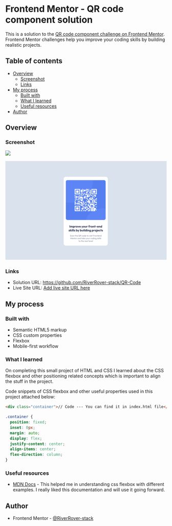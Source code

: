 # Frontend Mentor - QR code component solution

This is a solution to the [QR code component challenge on Frontend Mentor](https://www.frontendmentor.io/challenges/qr-code-component-iux_sIO_H). Frontend Mentor challenges help you improve your coding skills by building realistic projects.

## Table of contents

- [Overview](#overview)
  - [Screenshot](#screenshot)
  - [Links](#links)
- [My process](#my-process)
  - [Built with](#built-with)
  - [What I learned](#what-i-learned)
  - [Useful resources](#useful-resources)
- [Author](#author)

## Overview

### Screenshot

![](./screenshot.jpg)

![alt text](<Screenshot 2024-06-09 202615.png>)

### Links

- Solution URL: https://github.com/RiverRover-stack/QR-Code
- Live Site URL: [Add live site URL here](https://your-live-site-url.com)

## My process

### Built with

- Semantic HTML5 markup
- CSS custom properties
- Flexbox
- Mobile-first workflow

### What I learned

On completing this small project of HTML and CSS I learned about the CSS flexbox and other positioning related concepts which is important to align the stuff in the project.

Code snippets of CSS flexbox and other useful properties used in this project attached below:

```html
<div class="container">// Code --- You can find it in index.html file</div>
```

```css
.container {
  position: fixed;
  inset: 0px;
  margin: auto;
  display: flex;
  justify-content: center;
  align-items: center;
  flex-direction: column;
}
```

### Useful resources

- [MDN Docs](https://developer.mozilla.org/en-US/) - This helped me in understanding css flexbox with different examples. I really liked this documentation and will use it going forward.

## Author

- Frontend Mentor - [@RiverRover-stack](https://www.frontendmentor.io/profile/yourusername)
